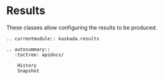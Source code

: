 # Results

These classes allow configuring the results to be produced.

```{eval-rst}
.. currentmodule:: kaskada.results

.. autosummary::
   :toctree: apidocs/

    History
    Snapshot
```